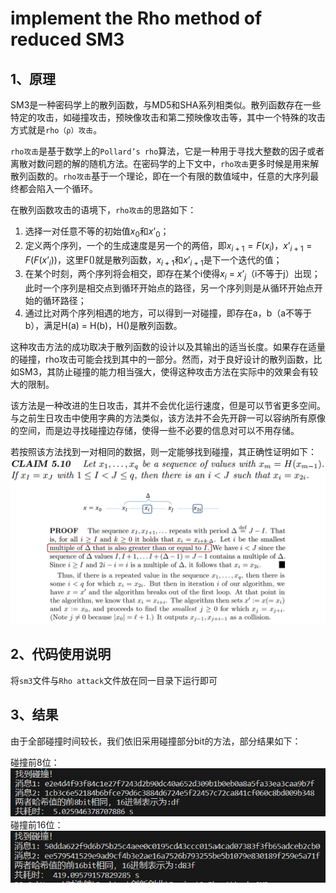 # implement the Rho method of reduced SM3

## 1、原理

SM3是一种密码学上的散列函数，与MD5和SHA系列相类似。散列函数存在一些特定的攻击，如碰撞攻击，预映像攻击和第二预映像攻击等，其中一个特殊的攻击方式就是`rho（ρ）攻击`。

`rho攻击`是基于数学上的`Pollard’s rho`算法，它是一种用于寻找大整数的因子或者离散对数问题的解的随机方法。在密码学的上下文中，`rho攻击`更多时候是用来解散列函数的。`rho攻击`基于一个理论，即在一个有限的数值域中，任意的大序列最终都会陷入一个循环。

在散列函数攻击的语境下，`rho攻击`的思路如下：

1. 选择一对任意不等的初始值$x_0$和$x’_0$；
2. 定义两个序列，一个的生成速度是另一个的两倍，即$x_{i+1} = F(x_i)$，$x’_{i+1} = F(F(x’_i))$，这里F()就是散列函数，$x_{i+1}$和$x’_{i+1}$是下一个迭代的值；
3. 在某个时刻，两个序列将会相交，即存在某个i使得$x_i$ = $x’_j$（i不等于j）出现；此时一个序列是相交点到循环开始点的路径，另一个序列则是从循环开始点开始的循环路径；
4. 通过比对两个序列相遇的地方，可以得到一对碰撞，即存在a，b（a不等于b），满足H(a) = H(b)，H()是散列函数。

这种攻击方法的成功取决于散列函数的设计以及其输出的适当长度。如果存在适量的碰撞，rho攻击可能会找到其中的一部分。然而，对于良好设计的散列函数，比如SM3，其防止碰撞的能力相当强大，使得这种攻击方法在实际中的效果会有较大的限制。

该方法是一种改进的生日攻击，其并不会优化运行速度，但是可以节省更多空间。与之前生日攻击中使用字典的方法类似，该方法并不会先开辟一可以容纳所有原像的空间，而是边寻找碰撞边存储，使得一些不必要的信息对可以不用存储。

若按照该方法找到一对相同的数据，则一定能够找到碰撞，其正确性证明如下：
![1](proof.png)

## 2、代码使用说明
将``sm3``文件与``Rho attack``文件放在同一目录下运行即可

## 3、结果
由于全部碰撞时间较长，我们依旧采用碰撞部分bit的方法，部分结果如下：

碰撞前8位：
![1](result1.png)
碰撞前16位：
![1](result2.png)
